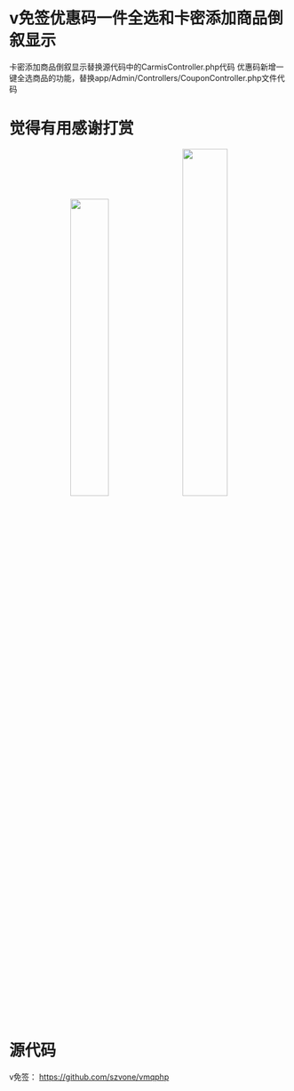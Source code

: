 # v免签优惠码一件全选和卡密添加商品倒叙显示
卡密添加商品倒叙显示替换源代码中的CarmisController.php代码
优惠码新增一键全选商品的功能，替换app/Admin/Controllers/CouponController.php文件代码
# 觉得有用感谢打赏

<div style="text-align:center;">
  <img src="https://github.com/user-attachments/assets/552ee6d7-0f5c-4d2c-af74-eb3750f5c59d" width="37%" style="display:inline-block; margin-right:10px;" />
  <img src="https://github.com/user-attachments/assets/d3e9f5a9-1b23-46bc-b97b-60173e5d601c" width="40%" style="display:inline-block;" />
</div>

# 源代码
v免签：
https://github.com/szvone/vmqphp
